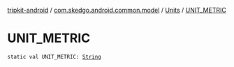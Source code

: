 [tripkit-android](../../index.md) / [com.skedgo.android.common.model](../index.md) / [Units](index.md) / [UNIT_METRIC](./-u-n-i-t_-m-e-t-r-i-c.md)

# UNIT_METRIC

`static val UNIT_METRIC: `[`String`](https://kotlinlang.org/api/latest/jvm/stdlib/kotlin/-string/index.html)